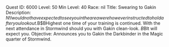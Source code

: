 Quest ID: 6000
Level: 50
Min Level: 40
Race: nil
Title: Swearing to Gakin
Description: $N! I would not have expected to see you in the area were however instructed to hold after you look out.$B$BHighest one time of your training is continued. With the next attendance in Stormwind should you with Gakin clean-look. $B$BIt will expect you.
Objective: Announces you to Gakin the Darkbinder in the Magic quarter of Stormwind.
